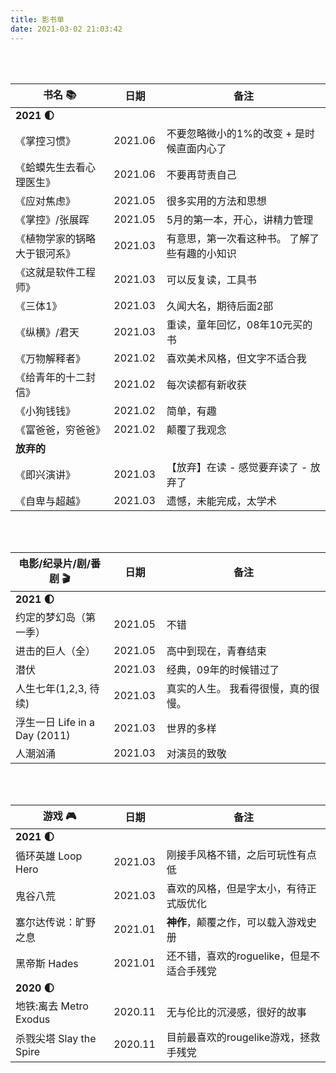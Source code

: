 ```yaml
---
title: 影书单
date: 2021-03-02 21:03:42
---
```


<style>
    table th:first-of-type {
        width: 30%;
    }
    table th:nth-of-type(2) {
        width: 10%;
    }
    table th:nth-of-type(3) {
        width: 50%;
    }
</style>


<br>
<br>


<!-- # 书 -->

| 书名 📚                       | 日期    | 备注                                          |
| ---------------------------- | ------- | --------------------------------------------- |
| **2021 🌓**                   |         |                                               |
| 《掌控习惯》                 | 2021.06 | 不要忽略微小的1%的改变 + 是时候直面内心了     |
| 《蛤蟆先生去看心理医生》     | 2021.06 | 不要再苛责自己                                |
| 《应对焦虑》                 | 2021.05 | 很多实用的方法和思想                          |
| 《掌控》/张展晖              | 2021.05 | 5月的第一本，开心，讲精力管理                 |
| 《植物学家的锅略大于银河系》 | 2021.03 | 有意思，第一次看这种书。 了解了些有趣的小知识 |
| 《这就是软件工程师》         | 2021.03 | 可以反复读，工具书                            |
| 《三体1》                    | 2021.03 | 久闻大名，期待后面2部                         |
| 《纵横》/君天                | 2021.03 | 重读，童年回忆，08年10元买的书                |
| 《万物解释者》               | 2021.02 | 喜欢美术风格，但文字不适合我                  |
| 《给青年的十二封信》         | 2021.02 | 每次读都有新收获                              |
| 《小狗钱钱》                 | 2021.02 | 简单，有趣                                    |
| 《富爸爸，穷爸爸》           | 2021.02 | 颠覆了我观念                                  |
| **放弃的**                   |         |                                               |
| 《即兴演讲》                 | 2021.03 | 【放弃】在读 - 感觉要弃读了 - 放弃了          |
| 《自卑与超越》               | 2021.03 | 遗憾，未能完成，太学术                        |



<br>
<br>

<!-- # 电影 -->

| 电影/纪录片/剧/番剧 🎬         | 日期    | 备注                                |
| ----------------------------- | ------- | ----------------------------------- |
| **2021 🌓**                    |         |
| 约定的梦幻岛（第一季）        | 2021.05 | 不错                                |
| 进击的巨人（全）              | 2021.05 | 高中到现在，青春结束                |
| 潜伏                          | 2021.03 | 经典，09年的时候错过了              |
| 人生七年(1,2,3, 待续)         | 2021.03 | 真实的人生。 我看得很慢，真的很慢。 |
| 浮生一日 Life in a Day (2011) | 2021.03 | 世界的多样                          |
| 人潮汹涌                      | 2021.03 | 对演员的致敬                        |


<br>
<br>

<!-- # 游戏 -->

| 游戏 🎮                  | 日期    | 备注                                      |
| ----------------------- | ------- | ----------------------------------------- |
| **2021 🌓**              |         |                                           |
| 循环英雄 Loop Hero      | 2021.03 | 刚接手风格不错，之后可玩性有点低          |
| 鬼谷八荒                | 2021.03 | 喜欢的风格，但是字太小，有待正式版优化    |
| 塞尔达传说：旷野之息    | 2021.01 | **神作**，颠覆之作，可以载入游戏史册      |
| 黑帝斯 Hades            | 2021.01 | 还不错，喜欢的roguelike，但是不适合手残党 |
| **2020 🌓**              |         |                                           |
| 地铁:离去 Metro Exodus  | 2020.11 | 无与伦比的沉浸感，很好的故事              |
| 杀戮尖塔 Slay the Spire | 2020.11 | 目前最喜欢的rougelike游戏，拯救手残党     |




<br>
<br>
<br>
<br>
<br>


